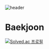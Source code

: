 ![header](https://capsule-render.vercel.app/api?type=rounded&color=auto&height=200&section=header&text=Baekjoon&fontSize=70)

# Baekjoon


[![Solved.ac
프로필](http://mazassumnida.wtf/api/generate_badge?boj=bean2486)](https://solved.ac/bean2486)
